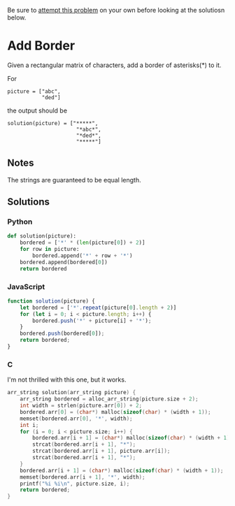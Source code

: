 Be sure to [attempt this problem](https://github.com/bsoist/codesignal-arcade-solutions) on your own before looking at the solutiosn below.

# Add Border

Given a rectangular matrix of characters, add a border of asterisks(*) to it.

For

```
picture = ["abc",
           "ded"]
```

the output should be

```
solution(picture) = ["*****",
                      "*abc*",
                      "*ded*",
                      "*****"]
```

## Notes

The strings are guaranteed to be equal length.

## Solutions

### Python
```python
def solution(picture):
    bordered = ['*' * (len(picture[0]) + 2)]
    for row in picture:
        bordered.append('*' + row + '*')
    bordered.append(bordered[0])
    return bordered
```

### JavaScript
```javascript
function solution(picture) {
    let bordered = ['*'.repeat(picture[0].length + 2)]
    for (let i = 0; i < picture.length; i++) {
        bordered.push('*' + picture[i] + '*');
    }
    bordered.push(bordered[0]);
    return bordered;
}
```

### C

I'm not thrilled with this one, but it works.

```c
arr_string solution(arr_string picture) {
    arr_string bordered = alloc_arr_string(picture.size + 2);
    int width = strlen(picture.arr[0]) + 2;
    bordered.arr[0] = (char*) malloc(sizeof(char) * (width + 1));
    memset(bordered.arr[0], '*', width);
    int i;
    for (i = 0; i < picture.size; i++) {
        bordered.arr[i + 1] = (char*) malloc(sizeof(char) * (width + 1));
        strcat(bordered.arr[i + 1], "*");
        strcat(bordered.arr[i + 1], picture.arr[i]);
        strcat(bordered.arr[i + 1], "*");
    }
    bordered.arr[i + 1] = (char*) malloc(sizeof(char) * (width + 1));
    memset(bordered.arr[i + 1], '*', width);
    printf("%i %i\n", picture.size, i);
    return bordered;
}
```